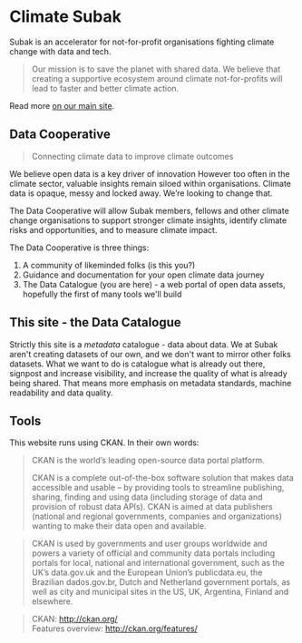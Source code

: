 # Climate Subak

Subak is an accelerator for not-for-profit organisations fighting climate change with data and tech.

> Our mission is to save the planet with shared data. We believe that creating a supportive ecosystem around climate not-for-profits will lead to faster and better climate action.  

Read more [on our main site](https://subak.org/). 

## Data Cooperative

>Connecting climate data to improve climate outcomes

We believe open data is a key driver of innovation
However too often in the climate sector, valuable insights remain siloed within organisations.  Climate data is opaque, messy and locked away.  We’re looking to change that. 

The Data Cooperative will allow Subak members, fellows and other climate change organisations to support stronger climate insights, identify climate risks and opportunities, and to measure climate impact.

The Data Cooperative is three things:  
 
1. A community of likeminded folks (is this you?)
2. Guidance and documentation for your open climate data journey
3. The Data Catalogue (you are here) - a web portal of open data assets, hopefully the first of many tools we'll build

## This site - the Data Catalogue 
Strictly this site is a *metadata* catalogue - data about data. 
We at Subak aren't creating datasets of our own, and we don't want to mirror other folks datasets. What we want to do is catalogue what is already out there, signpost and increase visibility, and increase the quality of what is already being shared. That means more emphasis on metadata standards, machine readability and data quality. 

## Tools
This website runs using CKAN. In their own words:

>CKAN is the world’s leading open-source data portal platform.
>
>CKAN is a complete out-of-the-box software solution that makes data accessible and usable – by providing tools to streamline publishing, sharing, finding and using data (including storage of data and provision of robust data APIs). CKAN is aimed at data publishers (national and regional governments, companies and organizations) wanting to make their data open and available.

>CKAN is used by governments and user groups worldwide and powers a variety of official and community data portals including portals for local, national and international government, such as the UK’s data.gov.uk and the European Union’s publicdata.eu, the Brazilian dados.gov.br, Dutch and Netherland government portals, as well as city and municipal sites in the US, UK, Argentina, Finland and elsewhere.

>CKAN: http://ckan.org/  
>Features overview: http://ckan.org/features/